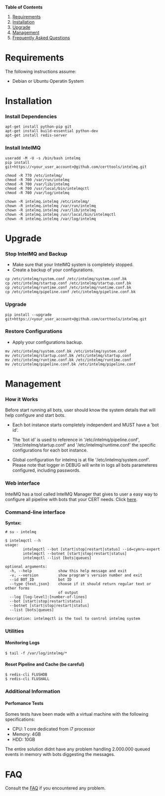 **Table of Contents**

1. [Requirements](#requirements)
2. [Installation](#installation)
3. [Upgrade](#upgrade)
4. [Management](#management)
5. [Frequently Asked Questions](#faq)


<a name="requirements"></a>
# Requirements

The following instructions assume:
* Debian or Ubuntu Operatin System


<a name="installation"></a>
# Installation

### Install Dependencies

```
apt-get install python-pip git
apt-get install build-essential python-dev
apt-get install redis-server
```


### Install IntelMQ

```
useradd -M -U -s /bin/bash intelmq
pip install git+https://<your_user_account>@github.com/certtools/intelmq.git

chmod -R 770 /etc/intelmq/
chmod -R 700 /var/run/intelmq
chmod -R 700 /var/lib/intelmq
chmod -R 700 /usr/local/bin/intelmqctl
chmod -R 700 /var/log/intelmq

chown -R intelmq.intelmq /etc/intelmq/
chown -R intelmq.intelmq /var/run/intelmq
chown -R intelmq.intelmq /var/lib/intelmq
chown -R intelmq.intelmq /usr/local/bin/intelmqctl
chown -R intelmq.intelmq /var/log/intelmq

```

<a name="upgrade"></a>
# Upgrade

### Stop IntelMQ and Backup

* Make sure that your IntelMQ system is completely stopped.
* Create a backup of your configurations.

```
cp /etc/intelmq/system.conf /etc/intelmq/system.conf.bk
cp /etc/intelmq/startup.conf /etc/intelmq/startup.conf.bk
cp /etc/intelmq/runtime.conf /etc/intelmq/runtime.conf.bk
cp /etc/intelmq/pipeline.conf /etc/intelmq/pipeline.conf.bk
```

### Upgrade

```
pip install --upgrade git+https://<your_user_account>@github.com/certtools/intelmq.git
```

### Restore Configurations

* Apply your configurations backup.

```
mv /etc/intelmq/system.conf.bk /etc/intelmq/system.conf
mv /etc/intelmq/startup.conf.bk /etc/intelmq/startup.conf
mv /etc/intelmq/runtime.conf.bk /etc/intelmq/runtime.conf
mv /etc/intelmq/pipeline.conf.bk /etc/intelmq/pipeline.conf
```

<a name="management"></a>
# Management

### How it Works

Before start running all bots, user should know the system details that will help configure and start bots.

* Each bot instance starts completely independent and MUST have a 'bot id'.

* The 'bot id' is used to reference in '/etc/intelmq/pipeline.conf', '/etc/intelmq/startup.conf' and '/etc/intelmq/runtime.conf' the specific configurations for each bot instance.

* Global configuration for intelmq is at file '/etc/intelmq/system.conf'. Please note that logger in DEBUG will write in logs all bots parameteres configured, including passwords.


### Web interface

IntelMQ has a tool called IntelMQ Manager that gives to user a easy way to configure all pipeline with bots that your CERT needs. Click [here](https://github.com/certtools/intelmq-manager).

### Command-line interface

**Syntax:**

```
# su - intelmq

$ intelmqctl --h
usage: 
        intelmqctl --bot [start|stop|restart|status] --id=cymru-expert
        intelmqctl --botnet [start|stop|restart|status]
        intelmqctl --list [bots|queues]

optional arguments:
  -h, --help            show this help message and exit
  -v, --version         show program's version number and exit
  --id BOT_ID           bot ID
  --type {text,json}    choose if it should return regular text or other forms
                        of output
  --log [log-level]:[number-of-lines]
  --bot [start|stop|restart|status]
  --botnet [start|stop|restart|status]
  --list [bots|queues]

description: intelmqctl is the tool to control intelmq system
```


### Utilities

#### Monitoring Logs

```
$ tail -f /var/log/intelmq/*
```

#### Reset Pipeline and Cache (be careful)
```
$ redis-cli FLUSHDB
$ redis-cli FLUSHALL
```


### Additional Information

#### Perfomance Tests

Somes tests have been made with a virtual machine with the following specifications:
* CPU: 1 core dedicated from i7 processor
* Memory: 4GB
* HDD: 10GB

The entire solution didnt have any problem handling 2.000.000 queued events in memory with bots diggesting the messages.



<a name="faq"></a>
# FAQ

Consult the [FAQ](https://github.com/certtools/intelmq/blob/master/docs/FAQ.md) if you encountered any problem.
